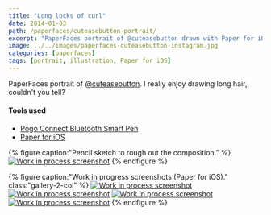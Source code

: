 ```yaml
---
title: "Long locks of curl"
date: 2014-01-03
path: /paperfaces/cuteasebutton-portrait/
excerpt: "PaperFaces portrait of @cuteasebutton drawn with Paper for iOS on an iPad."
image: ../../images/paperfaces-cuteasebutton-instagram.jpg
categories: [paperfaces]
tags: [portrait, illustration, Paper for iOS]
---
```


PaperFaces portrait of [@cuteasebutton](http://instagram.com/cuteasebutton). I really enjoy drawing long hair, couldn't you tell?

#### Tools used

- [Pogo Connect Bluetooth Smart Pen](https://www.amazon.com/gp/product/B009K448L4/ref=as_li_ss_tl?ie=UTF8&camp=1789&creative=390957&creativeASIN=B009K448L4&linkCode=as2&tag=mademist-20)
- [Paper for iOS](https://paper.bywetransfer.com/)

{% figure caption:"Pencil sketch to rough out the composition." %}
[![Work in process screenshot](../../images/paperfaces-cuteasebutton-process-1-750.jpg)](../../images/paperfaces-cuteasebutton-process-1-lg.jpg)
{% endfigure %}

{% figure caption:"Work in progress screenshots (Paper for iOS)." class:"gallery-2-col" %}
[![Work in process screenshot](../../images/paperfaces-cuteasebutton-process-2-600.jpg)](../../images/paperfaces-cuteasebutton-process-2-lg.jpg)
[![Work in process screenshot](../../images/paperfaces-cuteasebutton-process-3-600.jpg)](../../images/paperfaces-cuteasebutton-process-3-lg.jpg)
[![Work in process screenshot](../../images/paperfaces-cuteasebutton-process-4-600.jpg)](../../images/paperfaces-cuteasebutton-process-4-lg.jpg)
[![Work in process screenshot](../../images/paperfaces-cuteasebutton-process-5-600.jpg)](../../images/paperfaces-cuteasebutton-process-5-lg.jpg)
{% endfigure %}
